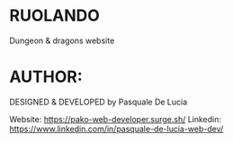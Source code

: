 # RUOLANDO
Dungeon &amp; dragons website

# AUTHOR:
DESIGNED & DEVELOPED by Pasquale De Lucia

Website: https://pako-web-developer.surge.sh/
Linkedin: https://www.linkedin.com/in/pasquale-de-lucia-web-dev/